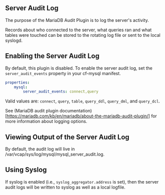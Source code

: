## Server Audit Log

The purpose of the MariaDB Audit Plugin is to log the server's activity.

Records about who connected to the server, what queries ran and what tables were touched can be stored to the rotating log file or sent to the local syslogd.

## Enabling the Server Audit Log

By default, this plugin is disabled. To enable the server audit log, set the `server_audit_events` property in your cf-mysql manifest.

```yml
properties:
	mysql:
		server_audit_events: connect,query
```

Valid values are: `connect`, `query`, `table`, `query_ddl`, `query_dml`, and `query_dcl`.

See (MariaDB audit plugin documentation)[https://mariadb.com/kb/en/mariadb/about-the-mariadb-audit-plugin/] for more information about logging options.

## Viewing Output of the Server Audit Log

By default, the audit log will live in /var/vcap/sys/log/mysql/mysql_server_audit.log.

## Using Syslog

If syslog is enabled (i.e., `syslog_aggregator.address` is set), then the server audit logs will be written to syslog as well as a local logfile.
